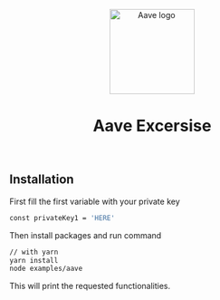 <p align="center"> <a href="https://aave.com/" rel="noopener" target="_blank"><img width="150" src="https://app.aave.com/aaveLogo.svg" alt="Aave logo"></a></p>

<h1 align="center">Aave Excersise</h1>

<br />

## Installation

First fill the first variable with your private key

```sh
const privateKey1 = 'HERE'
```

Then install packages and run command

```sh
// with yarn
yarn install 
node examples/aave
```

This will print the requested functionalities.

<br />
